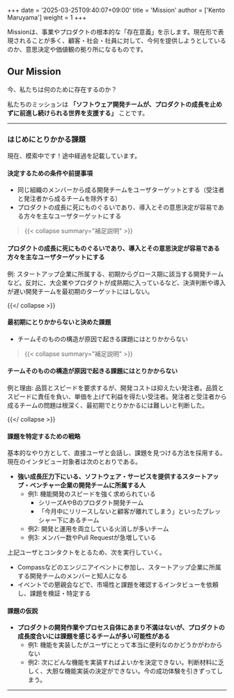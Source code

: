 +++
date = '2025-03-25T09:40:07+09:00'
title = 'Mission'
author = ['Kento Maruyama']
weight = 1
+++

Missionは、事業やプロダクトの根本的な「存在意義」を示します。現在形で表現されることが多く、顧客・社会・社員に対して、今何を提供しようとしているのか、意思決定や価値観の拠り所になるものです。

## Our Mission

今、私たちは何のために存在するのか？

私たちのミッションは **「ソフトウェア開発チームが、プロダクトの成長を止めずに前進し続けられる世界を支援する」** ことです。

---

### はじめにとりかかる課題

現在、模索中です！途中経過を記載しています。

#### 決定するための条件や前提事項

- 同じ組織のメンバーから成る開発チームをユーザターゲットとする（受注者と発注者から成るチームを除外する）
- プロダクトの成長に死にものぐるいであり、導入とその意思決定が容易である方々を主なユーザターゲットにする

> {{< collapse summary="補足説明" >}}

#### プロダクトの成長に死にものぐるいであり、導入とその意思決定が容易である方々を主なユーザターゲットにする

例: スタートアップ企業に所属する、初期からグロース期に該当する開発チームなど。反対に、大企業やプロダクトが成熟期に入っているなど、決済判断や導入が遅い開発チームを最初期のターゲットにはしない。

{{</ collapse >}}

#### 最初期にとりかからないと決めた課題

- チームそのものの構造が原因で起きる課題にはとりかからない

> {{< collapse summary="補足説明" >}}

#### チームそのものの構造が原因で起きる課題にはとりかからない

例と理由: 品質とスピードを要求するが、開発コストは抑えたい発注者。品質とスピードに責任を負い、単価を上げて利益を得たい受注者。発注者と受注者から成るチームの問題は根深く、最初期でとりかかるには難しいと判断した。

{{</ collapse >}}

#### 課題を特定するための戦略

基本的なやり方として、直接ユーザと会話し、課題を見つける方法を採用する。
現在のインタビュー対象者は次のとおりである。

- **強い成長圧力下にいる、ソフトウェア・サービスを提供するスタートアップ・ベンチャー企業の開発チームに所属する人**
    - 例1: 機能開発のスピードを強く求められている
        - シリーズAやBのプロダクト開発チーム
        - 「今月中にリリースしないと顧客が離れてしまう」といったプレッシャー下にあるチーム
    - 例2: 開発と運用を両立している火消しが多いチーム
    - 例3: メンバー数やPull Requestが急増している

上記ユーザとコンタクトをとるため、次を実行していく。

- Compassなどのエンジニアイベントに参加し、スタートアップ企業に所属する開発チームのメンバーと知人になる
- イベントでの懇親会などで、市場性と課題を確認するインタビューを依頼し、課題を検証・特定する

#### 課題の仮説

- **プロダクトの開発作業やプロセス自体にあまり不満はないが、プロダクトの成長度合いには課題を感じるチームが多い可能性がある**
    - 例1: 機能を実装したがユーザにとって本当に便利なのかどうかがわからない
    - 例2: 次にどんな機能を実装すればよいかを決定できない。判断材料に乏しく、大胆な機能実装の決定ができない。今の成功体験を引きずってしまう。

---